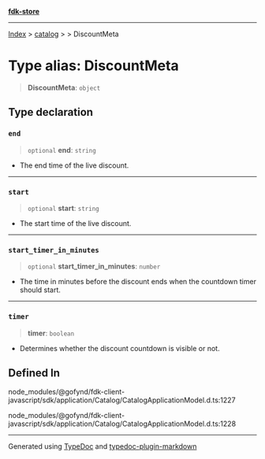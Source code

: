 [**fdk-store**](../../../README.md)
***

[Index](../../../API.md) > [catalog](../../README.md) > [<internal>](../README.md) > DiscountMeta

# Type alias: DiscountMeta

> **DiscountMeta**: `object`

## Type declaration

### `end`

> `optional` **end**: `string`

- The end time of the live discount.

***

### `start`

> `optional` **start**: `string`

- The start time of the live discount.

***

### `start_timer_in_minutes`

> `optional` **start\_timer\_in\_minutes**: `number`

- The time in minutes before the
discount ends when the countdown timer should start.

***

### `timer`

> **timer**: `boolean`

- Determines whether the discount countdown is
visible or not.

## Defined In

node\_modules/@gofynd/fdk-client-javascript/sdk/application/Catalog/CatalogApplicationModel.d.ts:1227

node\_modules/@gofynd/fdk-client-javascript/sdk/application/Catalog/CatalogApplicationModel.d.ts:1228

***
Generated using [TypeDoc](https://typedoc.org/) and [typedoc-plugin-markdown](https://www.npmjs.com/package/typedoc-plugin-markdown)
